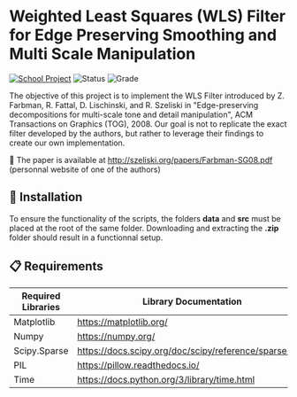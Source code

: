 # Weighted Least Squares (WLS) Filter for Edge Preserving Smoothing and Multi Scale Manipulation
[![School Project](https://img.shields.io/badge/Type-School%20Project-blue)](https://www.enseeiht.fr/fr/formation/formation-ingenieur/departement-3ea/programme-3ea/programme-2a-3ea.html) ![Status](https://img.shields.io/badge/Status-Finished-brightgreen) ![Grade](https://img.shields.io/badge/Grade-18%2F20-yellow)


The objective of this project is to implement the WLS Filter introduced by Z. Farbman, R. Fattal, D. Lischinski, and R. Szeliski in "Edge-preserving decompositions for multi-scale tone and detail manipulation", ACM Transactions on Graphics (TOG), 2008. Our goal is not to replicate the exact filter developed by the authors, but rather to leverage their findings to create our own implementation.

:page_with_curl: The paper is available at http://szeliski.org/papers/Farbman-SG08.pdf (personnal website of one of the authors)

## :file_folder: Installation
To ensure the functionality of the scripts, the folders **data** and **src** must be placed at the root of the same folder. Downloading and extracting the **.zip** folder should result in a functionnal setup.

## :clipboard: Requirements
| Required Libraries | Library Documentation                                  |
|--------------------|--------------------------------------------------------|
| Matplotlib         | https://matplotlib.org/                                |
| Numpy              | https://numpy.org/                                     |
| Scipy.Sparse       | https://docs.scipy.org/doc/scipy/reference/sparse.html |
| PIL                | https://pillow.readthedocs.io/                         |
| Time               | https://docs.python.org/3/library/time.html            |
